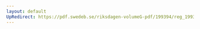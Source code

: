 ```yaml
---
layout: default
UpRedirect: https://pdf.swedeb.se/riksdagen-volumeG-pdf/199394/reg_199394/reg_199394_0441.pdf
---
```

